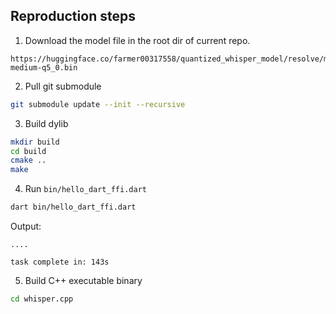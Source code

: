 ## Reproduction steps

1. Download the model file in the root dir of current repo.

```
https://huggingface.co/farmer00317558/quantized_whisper_model/resolve/main/ggml-medium-q5_0.bin
```

2. Pull git submodule

```bash
git submodule update --init --recursive
```

3. Build dylib

```bash
mkdir build
cd build
cmake ..
make
```

4. Run `bin/hello_dart_ffi.dart`

```bash
dart bin/hello_dart_ffi.dart
```

Output:

```
....

task complete in: 143s
```

5. Build C++ executable binary

```bash
cd whisper.cpp

```
